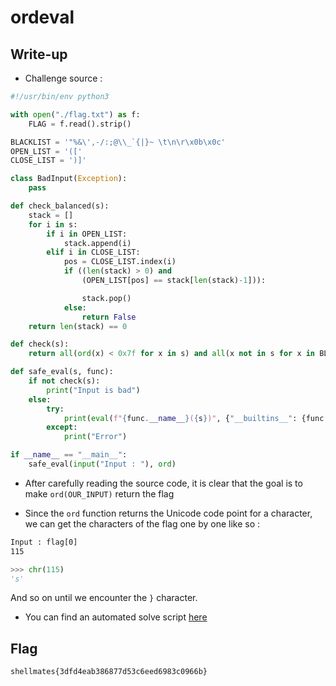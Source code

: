 # ordeval

## Write-up

* Challenge source :

```python
#!/usr/bin/env python3

with open("./flag.txt") as f:
    FLAG = f.read().strip()

BLACKLIST = '"%&\',-/:;@\\_`{|}~ \t\n\r\x0b\x0c'
OPEN_LIST = '(['
CLOSE_LIST = ')]'

class BadInput(Exception):
    pass

def check_balanced(s):
    stack = []
    for i in s:
        if i in OPEN_LIST:
            stack.append(i)
        elif i in CLOSE_LIST:
            pos = CLOSE_LIST.index(i)
            if ((len(stack) > 0) and
                (OPEN_LIST[pos] == stack[len(stack)-1])):

                stack.pop()
            else:
                return False
    return len(stack) == 0

def check(s):
    return all(ord(x) < 0x7f for x in s) and all(x not in s for x in BLACKLIST) and check_balanced(s)

def safe_eval(s, func):
    if not check(s):
        print("Input is bad")
    else:
        try:
            print(eval(f"{func.__name__}({s})", {"__builtins__": {func.__name__: func}, "flag": FLAG}))
        except:
            print("Error")

if __name__ == "__main__":
    safe_eval(input("Input : "), ord)
```

* After carefully reading the source code, it is clear that the goal is to make `ord(OUR_INPUT)` return the flag

* Since the `ord` function returns the Unicode code point for a character, we can get the characters of the flag one by one like so :

```txt
Input : flag[0]
115
```

```python
>>> chr(115)
's'
```

And so on until we encounter the `}` character.

* You can find an automated solve script [here](./solve.py)

## Flag

`shellmates{3dfd4eab386877d53c6eed6983c0966b}`
